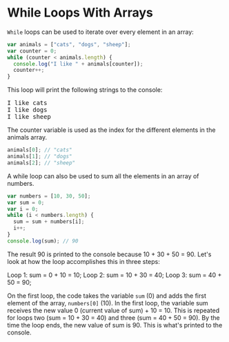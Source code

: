 # While Loops With Arrays

`While` loops can be used to iterate over every element in an array:

```javascript
var animals = ["cats", "dogs", "sheep"];
var counter = 0;
while (counter < animals.length) {
  console.log("I like " + animals[counter]);
  counter++;
}
```

This loop will print the following strings to the console:

<pre>
I like cats
I like dogs
I like sheep
</pre>

The counter variable is used as the index for the different elements in the animals array.

```javascript
animals[0]; // "cats"
animals[1]; // "dogs"
animals[2]; // "sheep"
```

A while loop can also be used to sum all the elements in an array of numbers.

```javascript
var numbers = [10, 30, 50];
var sum = 0;
var i = 0;
while (i < numbers.length) {
  sum = sum + numbers[i];
  i++;
}
console.log(sum); // 90
```

The result 90 is printed to the console because 10 + 30 + 50 = 90. Let's look at how the loop accomplishes this in three steps:

Loop 1: sum = 0 + 10 = 10;
Loop 2: sum = 10 + 30 = 40;
Loop 3: sum = 40 + 50 = 90;

On the first loop, the code takes the variable `sum` (0) and adds the first element of the array, `numbers[0]` (10).  In the first loop, the variable sum receives the new value 0 (current value of sum) + 10 = 10.  This is repeated for loops two (sum = 10 + 30 = 40) and three (sum = 40 + 50 = 90).  By the time the loop ends, the new value of sum is 90.  This is what's printed to the console. 
